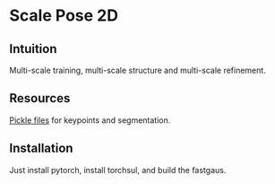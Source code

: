 # Scale Pose 2D

## Intuition

Multi-scale training, multi-scale structure and multi-scale refinement. 

## Resources

[Pickle files](https://www.dropbox.com/sh/3wydln5k1xnfupc/AADa0Jnx_gkAhpelTYCnzMxLa?dl=0) for keypoints and segmentation.

## Installation 

Just install pytorch, install torchsul, and build the fastgaus. 
